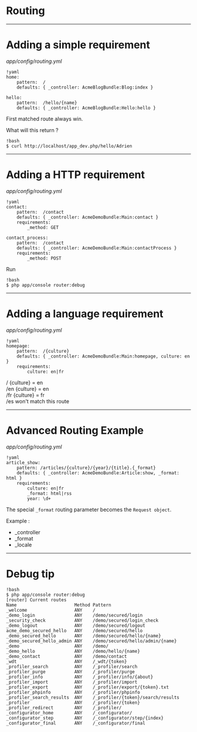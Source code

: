 # Routing

---

# Adding a simple requirement

*app/config/routing.yml*

    !yaml
    home:
        pattern:  /
        defaults: { _controller: AcmeBlogBundle:Blog:index }

    hello:
        pattern:  /hello/{name}
        defaults: { _controller: AcmeBlogBundle:Hello:hello }

First matched route always win.  

What will this return ?

    !bash
    $ curl http://localhost/app_dev.php/hello/Adrien

---

# Adding a HTTP requirement

*app/config/routing.yml*

    !yaml
    contact:
        pattern:  /contact
        defaults: { _controller: AcmeDemoBundle:Main:contact }
        requirements:
            _method: GET

    contact_process:
        pattern:  /contact
        defaults: { _controller: AcmeDemoBundle:Main:contactProcess }
        requirements:
            _method: POST

Run

    !bash
    $ php app/console router:debug

---

# Adding a language requirement

*app/config/routing.yml*

    !yaml
    homepage:
        pattern:  /{culture}
        defaults: { _controller: AcmeDemoBundle:Main:homepage, culture: en }
        requirements:
            culture: en|fr

/   {culture} = en  
/en {culture} = en  
/fr {culture} = fr  
/es won't match this route  

---

# Advanced Routing Example

*app/config/routing.yml*

    !yaml
    article_show:
        pattern: /articles/{culture}/{year}/{title}.{_format}
        defaults: { _controller: AcmeDemoBundle:Article:show, _format: html }
        requirements:
            culture: en|fr
            _format: html|rss
            year: \d+

The special `_format` routing parameter becomes the `Request object`.  

Example :
*   _controller
*   _format
*   _locale

---

# Debug tip

    !bash
    $ php app/console router:debug
    [router] Current routes
    Name                      Method Pattern
    _welcome                  ANY    /
    _demo_login               ANY    /demo/secured/login
    _security_check           ANY    /demo/secured/login_check
    _demo_logout              ANY    /demo/secured/logout
    acme_demo_secured_hello   ANY    /demo/secured/hello
    _demo_secured_hello       ANY    /demo/secured/hello/{name}
    _demo_secured_hello_admin ANY    /demo/secured/hello/admin/{name}
    _demo                     ANY    /demo/
    _demo_hello               ANY    /demo/hello/{name}
    _demo_contact             ANY    /demo/contact
    _wdt                      ANY    /_wdt/{token}
    _profiler_search          ANY    /_profiler/search
    _profiler_purge           ANY    /_profiler/purge
    _profiler_info            ANY    /_profiler/info/{about}
    _profiler_import          ANY    /_profiler/import
    _profiler_export          ANY    /_profiler/export/{token}.txt
    _profiler_phpinfo         ANY    /_profiler/phpinfo
    _profiler_search_results  ANY    /_profiler/{token}/search/results
    _profiler                 ANY    /_profiler/{token}
    _profiler_redirect        ANY    /_profiler/
    _configurator_home        ANY    /_configurator/
    _configurator_step        ANY    /_configurator/step/{index}
    _configurator_final       ANY    /_configurator/final
